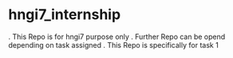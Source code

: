 # hngi7_internship

> 
. This Repo is for hngi7 purpose only
. Further Repo can be opend depending on task assigned
. This Repo is specifically for task 1 
